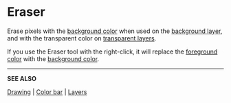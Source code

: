 # Eraser

Erase pixels with the
[background color](color-bar.md#background-color) when used on the
[background layer](layers.md#background-layer), and with the
transparent color on
[transparent layers](layers.md#transparent-layers).

If you use the Eraser tool with the right-click, it will replace the
[foreground color](color-bar.md#foreground-color) with the
[background color](color-bar.md#background-color).

---

**SEE ALSO**

[Drawing](drawing.md) |
[Color bar](color-bar.md) |
[Layers](layers.md)
